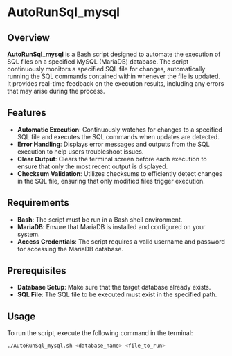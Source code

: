 # AutoRunSql_mysql 

## Overview
**AutoRunSql_mysql** is a Bash script designed to automate the execution of SQL files on a specified MySQL (MariaDB) database. The script continuously monitors a specified SQL file for changes, automatically running the SQL commands contained within whenever the file is updated. It provides real-time feedback on the execution results, including any errors that may arise during the process.

## Features
- **Automatic Execution**: Continuously watches for changes to a specified SQL file and executes the SQL commands when updates are detected.
- **Error Handling**: Displays error messages and outputs from the SQL execution to help users troubleshoot issues.
- **Clear Output**: Clears the terminal screen before each execution to ensure that only the most recent output is displayed.
- **Checksum Validation**: Utilizes checksums to efficiently detect changes in the SQL file, ensuring that only modified files trigger execution.

## Requirements
- **Bash**: The script must be run in a Bash shell environment.
- **MariaDB**: Ensure that MariaDB is installed and configured on your system.
- **Access Credentials**: The script requires a valid username and password for accessing the MariaDB database.

## Prerequisites
- **Database Setup**: Make sure that the target database already exists.
- **SQL File**: The SQL file to be executed must exist in the specified path.

## Usage
To run the script, execute the following command in the terminal:

```bash
./AutoRunSql_mysql.sh <database_name> <file_to_run>